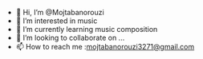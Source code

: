 - 👋 Hi, I’m @Mojtabanorouzi
- 👀 I’m interested in music
- 🌱 I’m currently learning music composition
- 💞️ I’m looking to collaborate on ...
- 📫 How to reach me :mojtabanorouzi3271@gmail.com

<!---
Mojtabanorouzi/Mojtabanorouzi is a ✨ special ✨ repository because its `README.md` (this file) appears on your GitHub profile.
You can click the Preview link to take a look at your changes.
--->
